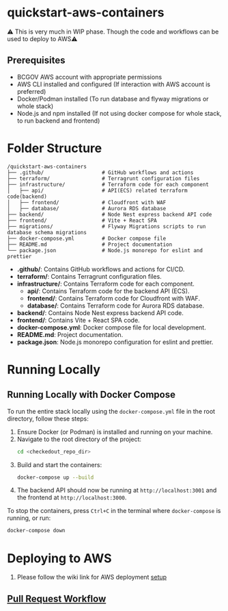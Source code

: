 # quickstart-aws-containers
⚠️ This is very much in WIP phase. Though the code and workflows can be used to deploy to AWS⚠️

## Prerequisites

- BCGOV AWS account with appropriate permissions
- AWS CLI installed and configured (If interaction with AWS account is preferred)
- Docker/Podman installed (To run database and flyway migrations or whole stack)
- Node.js and npm installed (If not using docker compose for whole stack, to run backend and frontend)


# Folder Structure
```
/quickstart-aws-containers
├── .github/                   # GitHub workflows and actions
├── terraform/                 # Terragrunt configuration files
├── infrastructure/            # Terraform code for each component
│   ├── api/                   # API(ECS) related terraform code(backend)
│   ├── frontend/              # Cloudfront with WAF
│   ├── database/              # Aurora RDS database
├── backend/                   # Node Nest express backend API code
├── frontend/                  # Vite + React SPA
├── migrations/                # Flyway Migrations scripts to run database schema migrations
├── docker-compose.yml         # Docker compose file
├── README.md                  # Project documentation
└── package.json               # Node.js monorepo for eslint and prettier
```

- **.github/**: Contains GitHub workflows and actions for CI/CD.
- **terraform/**: Contains Terragrunt configuration files.
- **infrastructure/**: Contains Terraform code for each component.
    - **api/**: Contains Terraform code for the backend API (ECS).
    - **frontend/**: Contains Terraform code for Cloudfront with WAF.
    - **database/**: Contains Terraform code for Aurora RDS database.
- **backend/**: Contains Node Nest express backend API code.
- **frontend/**: Contains Vite + React SPA code.
- **docker-compose.yml**: Docker compose file for local development.
- **README.md**: Project documentation.
- **package.json**: Node.js monorepo configuration for eslint and prettier.

# Running Locally
## Running Locally with Docker Compose

To run the entire stack locally using the `docker-compose.yml` file in the root directory, follow these steps:

1. Ensure Docker (or Podman) is installed and running on your machine.
2. Navigate to the root directory of the project:
    ```sh
    cd <checkedout_repo_dir>
    ```
3. Build and start the containers:
    ```sh
    docker-compose up --build
    ```
4. The backend API should now be running at `http://localhost:3001` and the frontend at `http://localhost:3000`.

To stop the containers, press `Ctrl+C` in the terminal where `docker-compose` is running, or run:
```sh
docker-compose down
```

# Deploying to AWS
1. Please follow the wiki link for AWS deployment [setup](https://github.com/bcgov/quickstart-aws-containers/wiki/Deploy-To-AWS-Using-Terraform)

## [Pull Request Workflow](./.github/graphics/pr-open.jpg)
